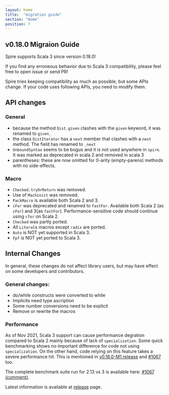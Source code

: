 ```yaml
---
layout: home
title:  "migration guide"
section: "Home"
position: 7
---
```


## v0.18.0 Migraion Guide

Spire supports Scala 3 since version 0.18.0!

If you find any erroneous behavior due to Scala 3 compatibility, please feel free to open issue or send PR!

Spire tries keeping compatibility as much as possible, but some APIs change.
If your code uses following APIs, you need to modify them.

## API changes
 
### General
- because the method `Dist.given` clashes with the `given` keyword, it was renamed to `given_`
- the class `DistIterator` has a `next` member that clashes with a `next` method. The field has renamed to `_next`
- `UnboundSyntax` seems to be bogus and it is not used anywhere in `spire`. It was marked as deprecated in scala 2 and removed in scala 3
- parentheses: these are now omitted for 0-arity (empty-parens) methods with no side-effects.
### Macro
- `Checked.tryOrReturn` was removed.
- Use of `Machinist` was removed.
- `PackMacro` is available both Scala 2 and 3.
- `cFor` was deprecated and renamed to `fastFor`. Available both Scala 2 (as `cFor`) and 3(as `fastFor`). Performance-sensitive code should continue using `cfor` on Scala 2.
- `Checked` was partly ported.
- All `Literal`s macros except `radix` are ported.
- `Auto` is NOT yet supported in Scala 3.
- `Fpf` is NOT yet ported to Scala 3.


## Internal Changes

In general, these changes do not affect library users, but may have effect on some developers and contributors.

### General changes:
- do/while constructs were converted to while
- Implicits need type ascription
- Some number conversions need to be explicit
- Remove or rewrite the macros

### Performance

As of Nov 2021, Scala 3 support can cause performance degration compared to Scala 2 mainly because of lack of `specialization`. Some quick benchmarking shows no important difference for code not using `specialization`. On the other hand, code relying on this feature takes a severe performance hit. This is mentioned in [v0.18.0-M1 release](https://github.com/typelevel/spire/releases/tag/v0.18.0-M1) and [#1067](https://github.com/typelevel/spire/pull/1067#issue-998607764) too.

The complete benchmark suite run for 2.13 vs 3 is available here: [#1067 (comment)](https://github.com/typelevel/spire/pull/1067#issuecomment-939369626).


Latest information is available at [release](https://github.com/typelevel/spire/releases) page.
